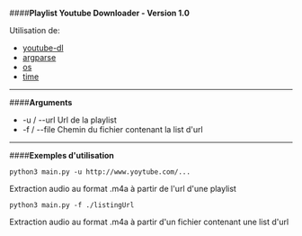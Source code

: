 ####**Playlist Youtube Downloader - Version 1.0**

Utilisation de:
- [youtube-dl](http://rg3.github.io/youtube-dl/)
- [argparse](http://docs.python.org/3/library/argparse.html)
- [os](http://docs.python.org/3/library/os.html)
- [time](http://docs.python.org/3/library/time.html)

---

####**Arguments**

- -u / --url		Url de la playlist
- -f / --file		Chemin du fichier contenant la list d'url

---

####**Exemples d'utilisation**

	python3 main.py -u http://www.yoytube.com/...
Extraction audio au format .m4a à partir de l'url d'une playlist

	python3 main.py -f ./listingUrl
Extraction audio au format .m4a à partir d'un fichier contenant une list d'url
